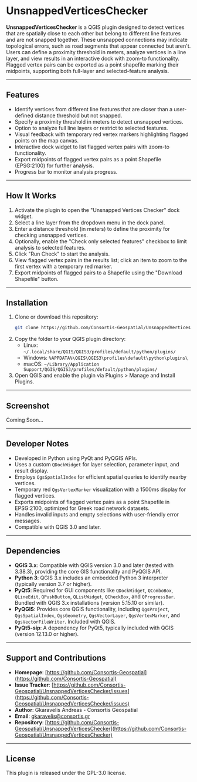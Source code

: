 # UnsnappedVerticesChecker
**UnsnappedVerticesChecker** is a QGIS plugin designed to detect vertices that are spatially close to each other but belong to different line features and are not snapped together. These unsnapped connections may indicate topological errors, such as road segments that appear connected but aren't. Users can define a proximity threshold in meters, analyze vertices in a line layer, and view results in an interactive dock with zoom-to functionality. Flagged vertex pairs can be exported as a point shapefile marking their midpoints, supporting both full-layer and selected-feature analysis.

---

## Features

- Identify vertices from different line features that are closer than a user-defined distance threshold but not snapped.
- Specify a proximity threshold in meters to detect unsnapped vertices.
- Option to analyze full line layers or restrict to selected features.
- Visual feedback with temporary red vertex markers highlighting flagged points on the map canvas.
- Interactive dock widget to list flagged vertex pairs with zoom-to functionality.
- Export midpoints of flagged vertex pairs as a point Shapefile (EPSG:2100) for further analysis.
- Progress bar to monitor analysis progress.

---

## How It Works

1. Activate the plugin to open the "Unsnapped Vertices Checker" dock widget.
2. Select a line layer from the dropdown menu in the dock panel.
3. Enter a distance threshold (in meters) to define the proximity for checking unsnapped vertices.
4. Optionally, enable the "Check only selected features" checkbox to limit analysis to selected features.
5. Click "Run Check" to start the analysis.
6. View flagged vertex pairs in the results list; click an item to zoom to the first vertex with a temporary red marker.
7. Export midpoints of flagged pairs to a Shapefile using the "Download Shapefile" button.

---

## Installation

1. Clone or download this repository:
   ```bash
   git clone https://github.com/Consortis-Geospatial/UnsnappedVerticesChecker.git
   ```
2. Copy the folder to your QGIS plugin directory:
   - Linux: `~/.local/share/QGIS/QGIS3/profiles/default/python/plugins/`
   - Windows: `%APPDATA%\QGIS\QGIS3\profiles\default\python\plugins\`
   - macOS: `~/Library/Application Support/QGIS/QGIS3/profiles/default/python/plugins/`
3. Open QGIS and enable the plugin via Plugins > Manage and Install Plugins.

---

## Screenshot
Coming Soon...

---

## Developer Notes

- Developed in Python using PyQt and PyQGIS APIs.
- Uses a custom `QDockWidget` for layer selection, parameter input, and result display.
- Employs `QgsSpatialIndex` for efficient spatial queries to identify nearby vertices.
- Temporary red `QgsVertexMarker` visualization with a 1500ms display for flagged vertices.
- Exports midpoints of flagged vertex pairs as a point Shapefile in EPSG:2100, optimized for Greek road network datasets.
- Handles invalid inputs and empty selections with user-friendly error messages.
- Compatible with QGIS 3.0 and later.

---

## Dependencies

- **QGIS 3.x**: Compatible with QGIS version 3.0 and later (tested with 3.38.3), providing the core GIS functionality and PyQGIS API.
- **Python 3**: QGIS 3.x includes an embedded Python 3 interpreter (typically version 3.7 or higher).
- **PyQt5**: Required for GUI components like `QDockWidget`, `QComboBox`, `QLineEdit`, `QPushButton`, `QListWidget`, `QCheckBox`, and `QProgressBar`. Bundled with QGIS 3.x installations (version 5.15.10 or similar).
- **PyQGIS**: Provides core QGIS functionality, including `QgsProject`, `QgsSpatialIndex`, `QgsGeometry`, `QgsVectorLayer`, `QgsVertexMarker`, and `QgsVectorFileWriter`. Included with QGIS.
- **PyQt5-sip**: A dependency for PyQt5, typically included with QGIS (version 12.13.0 or higher).

---

## Support and Contributions

- **Homepage**: [https://github.com/Consortis-Geospatial](https://github.com/Consortis-Geospatial)
- **Issue Tracker**: [https://github.com/Consortis-Geospatial/UnsnappedVerticesChecker/issues](https://github.com/Consortis-Geospatial/UnsnappedVerticesChecker/issues)
- **Author**: Gkaravelis Andreas - Consortis Geospatial
- **Email**: gkaravelis@consortis.gr
- **Repository**: [https://github.com/Consortis-Geospatial/UnsnappedVerticesChecker](https://github.com/Consortis-Geospatial/UnsnappedVerticesChecker)

---

## License
This plugin is released under the GPL-3.0 license.
